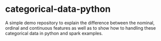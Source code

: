 # categorical-data-python
A simple demo repository to explain the difference between the nominal, ordinal and continuous features as well as 
to show how to handling these categorical data in python and spark examples.


